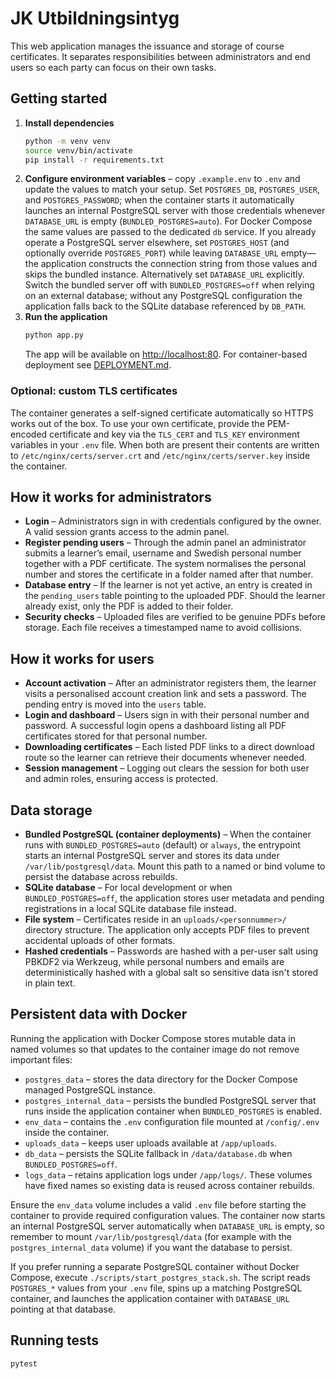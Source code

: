 # JK Utbildningsintyg

This web application manages the issuance and storage of course certificates. It separates responsibilities between administrators and end users so each party can focus on their own tasks.

## Getting started

1. **Install dependencies**
   ```bash
   python -m venv venv
   source venv/bin/activate
   pip install -r requirements.txt
   ```
2. **Configure environment variables** – copy `.example.env` to `.env` and update the values to match your setup. Set `POSTGRES_DB`, `POSTGRES_USER`, and `POSTGRES_PASSWORD`; when the container starts it automatically launches an internal PostgreSQL server with those credentials whenever `DATABASE_URL` is empty (`BUNDLED_POSTGRES=auto`). For Docker Compose the same values are passed to the dedicated `db` service. If you already operate a PostgreSQL server elsewhere, set `POSTGRES_HOST` (and optionally override `POSTGRES_PORT`) while leaving `DATABASE_URL` empty—the application constructs the connection string from those values and skips the bundled instance. Alternatively set `DATABASE_URL` explicitly. Switch the bundled server off with `BUNDLED_POSTGRES=off` when relying on an external database; without any PostgreSQL configuration the application falls back to the SQLite database referenced by `DB_PATH`.
3. **Run the application**
   ```bash
   python app.py
   ```
   The app will be available on <http://localhost:80>. For container-based deployment see [DEPLOYMENT.md](DEPLOYMENT.md).

### Optional: custom TLS certificates

The container generates a self-signed certificate automatically so HTTPS works
out of the box. To use your own certificate, provide the PEM-encoded
certificate and key via the ``TLS_CERT`` and ``TLS_KEY`` environment
variables in your `.env` file. When both are present their contents are written
to `/etc/nginx/certs/server.crt` and `/etc/nginx/certs/server.key` inside the
container.


## How it works for administrators

* **Login** – Administrators sign in with credentials configured by the owner. A valid session grants access to the admin panel.
* **Register pending users** – Through the admin panel an administrator submits a learner’s email, username and Swedish personal number together with a PDF certificate. The system normalises the personal number and stores the certificate in a folder named after that number.
* **Database entry** – If the learner is not yet active, an entry is created in the `pending_users` table pointing to the uploaded PDF. Should the learner already exist, only the PDF is added to their folder.
* **Security checks** – Uploaded files are verified to be genuine PDFs before storage. Each file receives a timestamped name to avoid collisions.

## How it works for users

* **Account activation** – After an administrator registers them, the learner visits a personalised account creation link and sets a password. The pending entry is moved into the `users` table.
* **Login and dashboard** – Users sign in with their personal number and password. A successful login opens a dashboard listing all PDF certificates stored for that personal number.
* **Downloading certificates** – Each listed PDF links to a direct download route so the learner can retrieve their documents whenever needed.
* **Session management** – Logging out clears the session for both user and admin roles, ensuring access is protected.

## Data storage

* **Bundled PostgreSQL (container deployments)** – When the container runs with `BUNDLED_POSTGRES=auto` (default) or `always`, the entrypoint starts an internal PostgreSQL server and stores its data under `/var/lib/postgresql/data`. Mount this path to a named or bind volume to persist the database across rebuilds.
* **SQLite database** – For local development or when `BUNDLED_POSTGRES=off`, the application stores user metadata and pending registrations in a local SQLite database file instead.
* **File system** – Certificates reside in an `uploads/<personnummer>/` directory structure. The application only accepts PDF files to prevent accidental uploads of other formats.
* **Hashed credentials** – Passwords are hashed with a per-user salt using PBKDF2 via Werkzeug, while personal numbers and emails are deterministically hashed with a global salt so sensitive data isn't stored in plain text.

## Persistent data with Docker

Running the application with Docker Compose stores mutable data in named volumes so that updates to the container image do not remove important files:

* `postgres_data` – stores the data directory for the Docker Compose managed PostgreSQL instance.
* `postgres_internal_data` – persists the bundled PostgreSQL server that runs inside the application container when `BUNDLED_POSTGRES` is enabled.
* `env_data` – contains the `.env` configuration file mounted at `/config/.env` inside the container.
* `uploads_data` – keeps user uploads available at `/app/uploads`.
* `db_data` – persists the SQLite fallback in `/data/database.db` when `BUNDLED_POSTGRES=off`.
* `logs_data` – retains application logs under `/app/logs/`.
These volumes have fixed names so existing data is reused across container rebuilds.

Ensure the `env_data` volume includes a valid `.env` file before starting the container to provide required configuration values. The container now starts an internal PostgreSQL server automatically when `DATABASE_URL` is empty, so remember to mount `/var/lib/postgresql/data` (for example with the `postgres_internal_data` volume) if you want the database to persist.

If you prefer running a separate PostgreSQL container without Docker Compose,
execute `./scripts/start_postgres_stack.sh`. The script reads `POSTGRES_*`
values from your `.env` file, spins up a matching PostgreSQL container, and
launches the application container with `DATABASE_URL` pointing at that
database.

## Running tests

```bash
pytest
```

